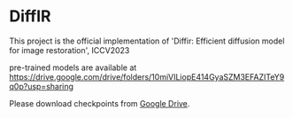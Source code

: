 # DiffIR
This project is the official implementation of 'Diffir: Efficient diffusion model for image restoration', ICCV2023

pre-trained models are available at https://drive.google.com/drive/folders/10miVILiopE414GyaSZM3EFAZITeY9q0p?usp=sharing

Please download checkpoints from [Google Drive](https://drive.google.com/drive/folders/10miVILiopE414GyaSZM3EFAZITeY9q0p?usp=sharing).
